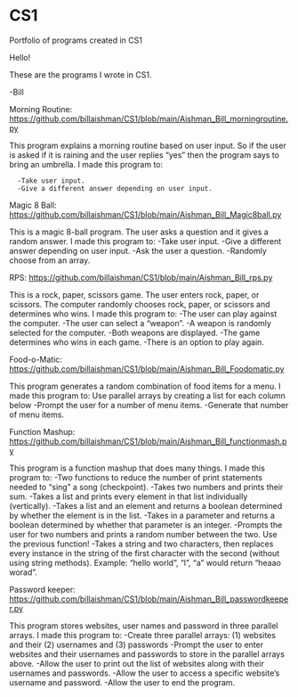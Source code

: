 # CS1
Portfolio of programs created in CS1 


Hello!

These are the programs I wrote in CS1.

-Bill


Morning Routine:
https://github.com/billaishman/CS1/blob/main/Aishman_Bill_morningroutine.py

This program explains a morning routine based on user input. So if the user is asked if it is raining and the user replies “yes” then the program says to bring an umbrella. I made this program to: 

      -Take user input.
      -Give a different answer depending on user input.


Magic 8 Ball:
https://github.com/billaishman/CS1/blob/main/Aishman_Bill_Magic8ball.py

This is a magic 8-ball program. The user asks a question and it gives a random answer. I made this program to:
      -Take user input.
      -Give a different answer depending on user input.
            -Ask the user a question.
            -Randomly choose from an array.


RPS:
https://github.com/billaishman/CS1/blob/main/Aishman_Bill_rps.py

This is a rock, paper, scissors game. The user enters rock, paper, or scissors. The computer randomly chooses rock, paper, or scissors and determines who wins.  I made this program to:
      -The user can play against the computer.
      -The user can select a “weapon”.
      -A weapon is randomly selected for the computer.
      -Both weapons are displayed.
      -The game determines who wins in each game.
      -There is an option to play again.

Food-o-Matic:
https://github.com/billaishman/CS1/blob/main/Aishman_Bill_Foodomatic.py

This program generates a random combination of food items for a menu. I made this program to:
Use parallel arrays by creating a list for each column below
      -Prompt the user for a number of menu items.
      -Generate that number of menu items.



Function Mashup:
https://github.com/billaishman/CS1/blob/main/Aishman_Bill_functionmash.py

This program is a function mashup that does many things. I made this program to:
      -Two functions to reduce the number of print statements needed to “sing” a song (checkpoint).
      -Takes two numbers and prints their sum.
      -Takes a list and prints every element in that list individually (vertically).
      -Takes a list and an element and returns a boolean determined by whether the element is in the list.
      -Takes in a parameter and returns a boolean determined by whether that parameter is an integer.
      -Prompts the user for two numbers and prints a random number between the two. Use the previous function!
      -Takes a string and two characters, then replaces every instance in the string of the first character with the second (without using string methods). Example: “hello world”, “l”, “a” would return “heaao worad”.


Password keeper:
https://github.com/billaishman/CS1/blob/main/Aishman_Bill_passwordkeeper.py

This program stores websites, user names and password in three parallel arrays. I made this program to: 
      -Create three parallel arrays: (1) websites and their (2) usernames and (3) passwords
      -Prompt the user to enter websites and their usernames and passwords to store in the parallel arrays above.
      -Allow the user to print out the list of websites along with their usernames and passwords.
      -Allow the user to access a specific website’s username and password.
      -Allow the user to end the program.


